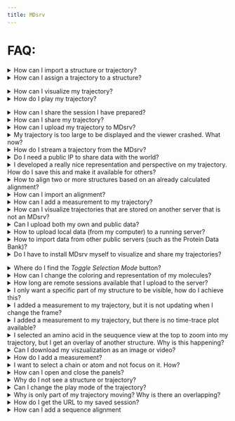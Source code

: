 ```yaml
---
title: MDsrv
---
```


# FAQ:

<div class='faq'>

<a name='t-import'></a>
<details>
    <summary>How can I import a structure or trajectory?</summary>
<p><div markdown="1">
You can find a detailed description on how to import structures and trajectories, inluding a video, in the tutorial section under <a href="tutorial.html#t-import">Importing structures and trajectories</a>.
</div></p></details>

<details>
    <summary>How can I assign a trajectory to a structure?</summary>
<p><div markdown="1">
You can find a detailes description on how to assign a trajectory to a structure, including a video, in the tutorial section under <a href="tutorial.html#t-assign-traj">Assign a trajectory to a structure</a>.
</div></p></details>

<a name='faq-vis-traj'></a>
<details>
    <summary>How can I visualize my trajectory?</summary>
<p><div markdown="1">
To visualize your trajectory follow the steps in the tutorials:
- <a href="tutorial.html#t-import">Importing structures and trajectories</a>
- <a href="tutorial.html#t-assign-traj">Assign a trajectory to a structure</a>
- <a href="tutorial.html#t-play">Play trajectory</a>
</div></p></details>

<details>
    <summary>How do I play my trajectory?</summary>
<p><div markdown="1">
You can find a detailed description on how to play a trajectory, inluding a video, in the tutorial section under <a href="tutorial.html#t-play">Play trajectory</a>.
</div></p></details>

<a name='faq-share-session'></a>
<details>
    <summary>How can I share the session I have prepared?</summary>
<p><div markdown="1">
You can share your session in two ways. A detailed description on how to share a session, inluding a video, can be found in the tutorial section under <a href="tutorial.html#t-share-session">Sharing a session</a>.
</div></p></details>

<details>
    <summary>How can I share my trajectory?</summary>
<p><div markdown="1">
You can share your trajectory by sharing your session. Check out the Tutorial <a href="tutorial.html#t-share-session">Sharing a session</a>.
</div></p></details>

<details>
    <summary>How can I upload my trajectory to MDsrv?</summary>
<p><div markdown="1">
You can upload a trajectory to the MDsrv for streaming. Note that the trajectory must be publicly available on a server. Follow the steps in the tutorial <a href="tutorial.html#t-upload-traj">Upload a trajectory to the MDsrv</a>.
</div></p></details>

<details>
    <summary>My trajectory is too large to be displayed and the viewer crashed. What now?</summary>
<p><div markdown="1">
To visualize and share large trajectories, you either need to set up your own server or upload the trajectory to our MDsrv.

To set up your own MDsrv, check out the <a href="install.html">Install</a> page.

To upload the trajectory to our server, check out the tutorial <a href="tutorial.html#t-upload-traj">Upload a trajectory to the MDsrv</a>.
</div></p></details>

<details>
    <summary>How do I stream a trajectory from the MDsrv?</summary>
<p><div markdown="1">
You can find a detailed description on how to stream a trajectory from the MDsrv, inluding a video, in the tutorial section under <a href="tutorial.html#t-stream-traj">Stream a trajectory from the MDsrv</a>.
</div></p></details>

<details>
    <summary>Do I need a public IP to share data with the world?</summary>
<p><div markdown="1">
To make your server globally visible you need a public IP. Otherwise it is only visible to devices within your local network.
</div></p></details>

<details>
    <summary>I developed a really nice representation and perspective on my trajectory. How do I save this and make it available for others?</summary>
<p><div markdown="1">
Check out the FAQ: <a href="#faq-share-session">How can I share the session I have prepared?</a>
</div></p></details>

<details>
    <summary>How to align two or more structures based on an already calculated alignment?</summary>
<p><div markdown="1">
You can find a detailed description on how to align two or more structures based on an already calculated alignment, inluding a video, in the tutorial section under <a href="tutorial.html#t-alignment">Superpose structures based on a sequence alignment</a>.
</div></p></details>

<details>
    <summary>How can I import an alignment?</summary>
<p><div markdown="1">
Import the Clustal file (_.aln_) using the _Open Local Files_ menu in the _Home_ panel on the left-hand side. 

To match the alignemnt to structures, check out the tutorial on <a href="tutorial.html#t-alignment">Superpose structures based on a sequence alignment</a>.
</div></p></details>

<details>
    <summary>How can I add a measurement to my trajectory?</summary>
<p><div markdown="1">
You can find a detailed description on how to add a measurement to a trajectory, inluding a video, in the tutorial section under <a href="tutorial.html#t-plot">Superpose structures based on a sequence alignment</a>. The first part covers the adding of a measurement to the trajectory.
</div></p></details>

<details>
    <summary>How can I visualize trajectories that are stored on another server that is not an MDsrv?</summary>
<p><div markdown="1">
You can download the trajectory to your computer and follow the steps on <a href="#faq-vis-traj">how to visualize your trajectory</a>.

If the trajectory is too large to vizualize it this way, you can upload it to our MDsrv by follow the steps in the tutorial <a href="tutorial.html#t-upload-traj">Upload a trajectory to the MDsrv</a>.

You can also set up your own MDsrv to stream the trajectory. Check out the <a href="install.html">Installation</a> page.
</div></p></details>

<details>
    <summary>Can I upload both my own and public data?</summary>
<p><div markdown="1">
Yes, you can upload your own and public data. Check out the tutorial on <a href="tutorial.html#t-import">Importing structures and trajectories</a>.
</div></p></details>

<details>
    <summary>How to upload local data (from my computer) to a running server?</summary>
<p><div markdown="1">
To upload the data you have locally stored on your computer you first have to import the data into the client and prepare a session to your desires. Then you can store this session on a running server by following the steps in the tutorial on <a href="tutorial.html#t-share-session">Sharing a session</a>.

If you want to upload a trajectory to the MDsrv, because it is too large to vizualize without the client crashing, you can upload the trajectory to the MDsrv by following the steps in the tutorial <a href="tutorial.html#t-upload-traj">Upload a trajectory to the MDsrv</a>.
</div></p></details>

<details>
    <summary>How to import data from other public servers (such as the Protein Data Bank)?</summary>
<p><div markdown="1">
It is possible to directly import data from public data bases like the PDB. Just follow the tutorial on <a href="tutorial.html#t-import">Importing structures and trajectories</a>.
</div></p></details>

<details>
    <summary>Do I have to install MDsrv myself to visualize and share my trajectories?</summary>
<p><div markdown="1">
No, you can use our server to visualize and share your trajectories. You can find different Tutorials on how to import and share structures and trajectories on the <a href="tutorial.html">Tutorial</a> page.
</div></p></details>

<a name='faq_selection_mode_button'></a>
<details>
    <summary>Where do I find the <i>Toggle Selection Mode</i> button?</summary>
<p><div markdown="1">
<center><img src='images/toggle_selection_mode_2.png'></center>
</div></p></details>

<details>
    <summary>How can I change the coloring and representation of my molecules?</summary>
<p><div markdown="1">
There are multiple ways to change the coloring of the representation of your molecules.
You can descide between changing the color of a whole component or just a selection you made.

- To change the color of a whole component:
    1. Open the _Components_ menu in the _Structure Tools_ panel on the right side. 
    2. There you will find a list of all components in the scene. 
    <center><img src='images/components_coloring_1.png'></center>
    3. Select the _Options_ button for the component you want to color (button with three dots). A submenu will appear. 
    <center><img src='images/components_coloring_2.png'></center>
    <center><img src='images/components_coloring_3.png'></center>
    4. Select _Set Coloring_ and choose the coloring of your liking. 
    <center><img src='images/components_coloring_4.png'></center>

- If you only want to change the color of a single part of one Model:
    1. Open the _State Tree_ panel on the left side.
    2. Find the representation you want to change the coloring for. 
    <center><img src='images/state_tree_coloring_1.png'></center>
    3. Select the repesentation. A sub menu will appear under it. 
    4. Select _Update 3D Representation_ to open another sub menu. 
    <center><img src='images/state_tree_coloring_2.png'></center>
    5. Now you can choose the coloring of your liking. 
    <center><img src='images/state_tree_coloring_3.png'></center>

- It is also possible to change the color of a selection you made:
    1. Select the _Toggle Selection Mode_ button. 
    <center><img src='images/toggle_selection_mode.png'></center>
    2. Select the part of your structure you want to color.
    3. Select the _Apply Theme to Selection_ button. 
    <center><img src='images/apply_theme_to_selection.png'></center>
    4. Choose a color of your liking.
    5. Select the _Apply theme_ button. 
</div></p></details>

<details>
    <summary>How long are remote sessions available that I upload to the server?</summary>
<p><div markdown="1">

</div></p></details>

<details>
    <summary>I only want a specific part of my structure to be visible, how do I achieve this?</summary>
<p><div markdown="1">

</div></p></details>

<details>
    <summary>I added a measurement to my trajectory, but it is not updating when I change the frame?</summary>
<p><div markdown="1">

</div></p></details>

<details>
    <summary>I added a measurement to my trajectory, but there is no time-trace plot available?</summary>
<p><div markdown="1">

</div></p></details>

<details>
    <summary>I selected an amino acid in the seuquence view at the top to zoom into my trajectory, but I get an overlay of another structure. Why is this happening?</summary>
<p><div markdown="1">

</div></p></details>

<details>
    <summary>Can I download my viszualization as an image or video?</summary>
<p><div markdown="1">
If you want to save your scene as an image, preprare the scene as you want to save it. Then select the _Screenshot_ button and select _Download_ to save the image.
<center><img src='images/screenshot.png'></center>

You can also download an animation for your scene.
1. Open the _Structure Tools_ panel on the right side.
2. Open the _Export Animation_ menu.
    - There are multiple animations available:
        - Animate Trajectory
        - Camera Spin
        - Camera Rock
        - State Snapshots
        - Unwind Assembly
        - Spin Structure
    <center><img src='images/export_animation_1.png'></center>

3. Change the options as wanted.
4. Select _Render_.
5. Wait until the scene is rendered.
6. Select _Save Animation_ to download the video. 
    <center><img src='images/export_animation_2.png'></center>

</div></p></details>

<details>
    <summary>How do I add a measurement?</summary>
<p><div markdown="1">
You can find a detailed description on how to add a measurement, inluding a video, in the tutorial section under <a href="tutorial.html#t-plot">Add a time-trace plot of a measurement for a trajectory</a>. The first part of the tutorial describes how a measurement is added. 
</div></p></details>

<details>
    <summary>I want to select a chain or atom and not focus on it. How?</summary>
<p><div markdown="1">

If you are trying to select a structures, but he camera is always focusing on it, you forgot to toggle the _Selction Mode_. To active the _Selection Mode_, click the _Toggle Selection Mode_ button (check out the FAQ on <a href="#faq_selection_mode_button">Where do I find the <i>Toggle Selection Mode</i> button?</a>). The _Selection Mode_ is active as long as the _Selection Mode Menu_ is visible at the top of the white canvas. 
<center><img src='images/selection_menu.png'></center>
</div></p></details>

<details>
    <summary>How can I open and close the panels?</summary>
<p><div markdown="1">
There are multiple ways to open and close the menu panels.

On the far left side, you can find an overview for all panels:
<center><img src='images/panels_2.png'></center>
- Home 
- State Tree
- Plugin Settings
- Help
- Log
- Extensions
- Structure Tools

On default, all panels are closed except for the _Log_ panel. Selecting the icon for the respective panel opens or closes it. The icon is displayed in white when the panel is open. 

<center><img src='images/panels_4.png' alt='In this example the Home, Log, and Extensions panel is open.'></center>

Additionally, you can close the panels (except the _Log_) by clicking on their headers: 
<center><img src='images/panels_3.png'></center>

You can open the left, _Extensions_, and _Strucure Tools_ panels by clicking on the buttons in the white canvas on their respective sides. 
<center><img src='images/panels_1.png'></center>

</div></p></details>

<details>
    <summary>Why do I not see a structure or trajectory?</summary>
<p><div markdown="1">
If you do not see a structure after you imported , there may have been an error during the importing process. Check the _Log_ at the bottom to identify possible errors.

If you imported a coordinate file of a trajectory, you must also import a structure you can match the coordinates to. Follow the steps in the tutorial on <a href="tutorial.html#t-assign-traj">Assign a trajectory to a structure</a>.

If your structure was visible before and now it is not, you may need to check the _State Tree_ to see if your structure is still available. If you can find your structure, check the _visibility toggle_ (eye icon) and turn it on if necessary. If your structure is no longer available, you will need to import it again.
</div></p></details>

<details>
    <summary>Can I change the play mode of the trajectory?</summary>
<p><div markdown="1">

Yes you can. After importing and assigning you trajectory, the _Select Animation_ button will appear.

<center><img src='images/animation_mode_1.png'></center>

1. Select the button to open an additional menu for changing the plan mode of the trajectory.
<center><img src='images/animation_mode_2.png'></center>
2. Select _Start_ to play the trajectory.
</div></p></details>

<details>
    <summary>Why is only part of my trajectory moving? Why is there an overlapping?</summary>
<p><div markdown="1">
After you have assigned your trajectory to your structure, you have not cleaned up the visualization. Currently, both the models of your static structure and your moving trajectory are displayed. To clean up your visualization, open the _State Tree_ on the left and turn off the visibility for your static structure to which you assigned the coordinates of your trajectory.

For a more detailed description on how to clean up the visulation, you can check out the tutorial on <a href="tutorial.html#t-assign-traj">Assign a trajectory to a structure</a>.
</div></p></details>

<details>
    <summary>How do I get the URL to my saved session?</summary>
<p><div markdown="1">
After you saved your session to the MDsrv, you have to right-click on your session in the session list. A new tab will open with the URL you want to share.

For a more detailed description on how to save a session to the MDsrv and obtain the URL for sharing your session, you can check out the tutorial on <a href="tutorial.html#t-share-session">Sharing a session</a>.
</div></p></details>

<details>
    <summary>How can I add a sequence alignment</summary>
<p><div markdown="1">
You can find a detailed description on how to add a sequence alinment, inluding a video, in the tutorial section under <a href="tutorial.html#t-alignment">Superpose structures based on a sequence alignment</a>.
</div></p></details>

</div>
